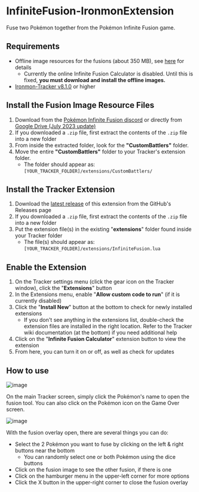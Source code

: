 # InfiniteFusion-IronmonExtension
Fuse two Pokémon together from the Pokémon Infinite Fusion game.

## Requirements
- Offline image resources for the fusions (about 350 MB), see [here](#install-the-fusion-image-resource-files) for details
   - Currently the online Infinite Fusion Calculator is disabled. Until this is fixed, **you must download and install the offline images.**
- [Ironmon-Tracker v8.1.0](https://github.com/besteon/Ironmon-Tracker) or higher

## Install the Fusion Image Resource Files
1) Download from the [Pokémon Infinite Fusion discord](https://discord.gg/infinitefusion) or directly from [Google Drive (July 2023 update)](https://drive.google.com/file/d/1YvnSbbp_FZlAE0XBHsXd4NfffJnW4ffm/view?usp=sharing)
2) If you downloaded a `.zip` file, first extract the contents of the `.zip` file into a new folder
3) From inside the extracted folder, look for the **"CustomBattlers"** folder.
4) Move the entire **"CustomBattlers"** folder to your Tracker's extension folder.
   - The folder should appear as: `[YOUR_TRACKER_FOLDER]/extensions/CustomBattlers/`

## Install the Tracker Extension
1) Download the [latest release](https://github.com/UTDZac/InfiniteFusion-IronmonExtension/releases/latest) of this extension from the GitHub's Releases page
2) If you downloaded a `.zip` file, first extract the contents of the `.zip` file into a new folder
3) Put the extension file(s) in the existing "**extensions**" folder found inside your Tracker folder
   - The file(s) should appear as: `[YOUR_TRACKER_FOLDER]/extensions/InfiniteFusion.lua`

## Enable the Extension
1) On the Tracker settings menu (click the gear icon on the Tracker window), click the "**Extensions**" button
2) In the Extensions menu, enable "**Allow custom code to run**" (if it is currently disabled)
3) Click the "**Install New**" button at the bottom to check for newly installed extensions
   - If you don't see anything in the extensions list, double-check the extension files are installed in the right location. Refer to the Tracker wiki documentation (at the bottom) if you need additional help
4) Click on the "**Infinite Fusion Calculator**" extension button to view the extension
5) From here, you can turn it on or off, as well as check for updates

## How to use
![image](https://github.com/UTDZac/InfiniteFusion-IronmonExtension/assets/4258818/3cdd21d6-edaa-4ca7-b1c1-8a69ddf165c2)

On the main Tracker screen, simply click the Pokémon's name to open the fusion tool. You can also click on the Pokémon icon on the Game Over screen.

![image](https://github.com/UTDZac/InfiniteFusion-IronmonExtension/assets/4258818/7813c329-b57b-44bd-b6c1-069ab8fbae77)

With the fusion overlay open, there are several things you can do:
- Select the 2 Pokémon you want to fuse by clicking on the left & right buttons near the bottom
   - You can randomly select one or both Pokémon using the dice buttons
- Click on the fusion image to see the other fusion, if there is one
- Click on the hamburger menu in the upper-left corner for more options
- Click the X button in the upper-right corner to close the fusion overlay
